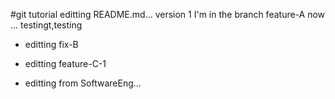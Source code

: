#git tutorial
editting README.md... version 1
I'm in the branch feature-A now ...
testingt,testing
- editting fix-B

- editting feature-C-1

- editting from SoftwareEng...
